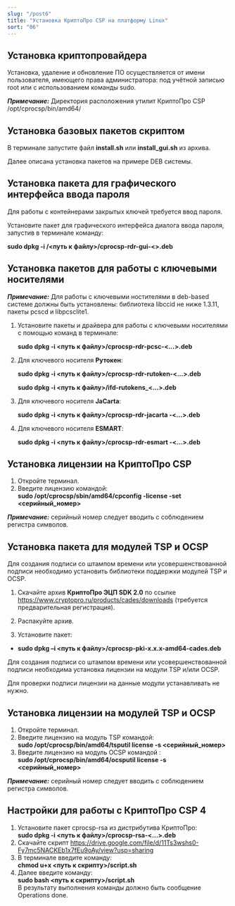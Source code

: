 ```yaml
---
slug: "/post6"
title: "Установка КриптоПро CSP на платформу Linux"
sort: "06"
---
```


## Установка криптопровайдера

Установка, удаление и обновление ПО осуществляется от имени пользователя, имеющего права администратора: под учётной записью root или с использованием команды sudo.

***Примечание:*** Директория расположения утилит КриптоПро CSP /opt/cprocsp/bin/amd64/

## Установка базовых пакетов скриптом

В терминале запустите файл **install.sh** или **install_gui.sh** из архива.

Далее описана установка пакетов на примере DEB системы.

## Установка пакета для графического интерфейса ввода пароля

Для работы с контейнерами закрытых ключей требуется ввод пароля. 

Установите пакет для графического интерфейса диалога ввода пароля, запустив в терминале команду:

**sudo dpkg -i /<путь к файлу\>/cprocsp-rdr-gui-<\>.deb**

## Установка пакетов для работы с ключевыми носителями

***Примечание:*** Для работы с ключевыми ностителями в deb-based системе должны быть установлены: библиотека libccid не ниже 1.3.11, пакеты pcscd и libpcsclite1.

1. Установите пакеты и драйвера для работы с ключевыми носителями с помощью команд в терминале:

	**sudo dpkg -i <путь к файлу\>/cprocsp-rdr-pcsc-<...\>.deb**  

2. Для ключевого носителя **Рутокен**:

	**sudo dpkg -i <путь к файлу\>/cprocsp-rdr-rutoken-<...\>.deb**

	**sudo dpkg -i <путь к файлу\>/ifd-rutokens_<...\>.deb**

3. Для ключевого носителя **JaCarta**:

	**sudo dpkg -i <путь к файлу\>/cprocsp-rdr-jacarta -<...\>.deb**

4. Для ключевого носителя **ESMART**:

	**sudo dpkg -i <путь к файлу\>/cprocsp-rdr-esmart -<...\>.deb**

## Установка лицензии на КриптоПро CSP

1. Откройте терминал.
2. Введите лицензию командой:  
**sudo /opt/cprocsp/sbin/amd64/cpconfig -license -set <серийный_номер\>** 

***Примечание:*** серийный номер следует вводить с соблюдением регистра символов.

## Установка пакета для модулей TSP и OCSP

Для создания подписи со штампом времени или усовершенствованной подписи необходимо установить библиотеки поддержки модулей TSP и OCSP.

1. Скачайте архив **КриптоПро ЭЦП SDK 2.0** по ссылке <https://www.cryptopro.ru/products/cades/downloads> (требуется предварительная регистрация).  

2. Распакуйте архив.  

3. Установите пакет:

-   **sudo dpkg –i <путь к файлу\>/cprocsp-pki-х.х.х-amd64-cades.deb** 

Для создания подписи со штампом времени или усовершенствованной подписи необходима установка лицензии на модули TSP и/или OCSP.

Для проверки подписи лицензии на данные модули устанавливать не нужно.

## Установка лицензии на модулей TSP и OCSP

1. Откройте терминал.
2. Введите лицензию на модуль TSP командой:  
**sudo /opt/cprocsp/bin/amd64/tsputil license -s <серийный_номер\>** 
3. Введите лицензию на модуль OCSP командой :  
**sudo /opt/cprocsp/bin/amd64/ocsputil license -s <серийный_номер\>**

***Примечание:*** серийный номер следует вводить с соблюдением регистра символов.

## Настройки для работы с КриптоПро CSP 4

1. Установите пакет cprocsp-rsa из дистрибутива КриптоПро:   
   **sudo dpkg -i <путь к файлу\>/cprocsp-rsa-<...\>.deb**
2. Скачайте скрипт https://drive.google.com/file/d/11Ts3wshs0-Fy7mc5NACKEb1x7fEu9oAy/view?usp=sharing  
3. В терминале введите команду:  
   **chmod u+x <путь к скрипту\>/script.sh**
4. Далее введите команду:  
   **sudo bash <путь к скрипту\>/script.sh**  
	В результату выполнения команды должно быть сообщение Operations done.